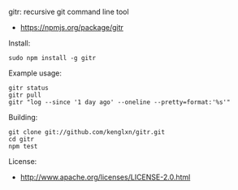 gitr: recursive git command line tool
* https://npmjs.org/package/gitr

Install:
```
sudo npm install -g gitr
```

Example usage:
```
gitr status
gitr pull
gitr "log --since '1 day ago' --oneline --pretty=format:'%s'"
```

Building:
```
git clone git://github.com/kenglxn/gitr.git
cd gitr
npm test
```

License:
* http://www.apache.org/licenses/LICENSE-2.0.html
